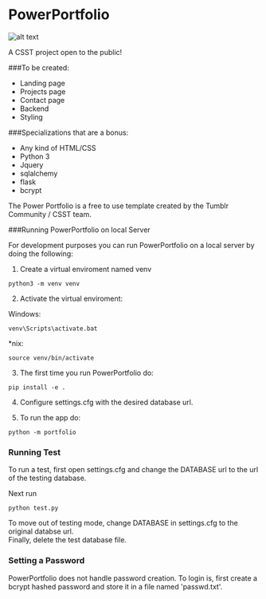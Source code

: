 # PowerPortfolio
![alt text][logo]

[logo]: https://img.shields.io/badge/License-MIT-yellow.svg "Logo Title Text 2"
A CSST project open to the public!

###To be created:
- Landing page
- Projects page
- Contact page
- Backend
- Styling

###Specializations that are a bonus:
- Any kind of HTML/CSS
- Python 3
- Jquery
- sqlalchemy
- flask
- bcrypt

The Power Portfolio is a free to use template created by the Tumblr Community / CSST team.

###Running PowerPortfolio on local Server

For development purposes you can run PowerPortfolio on a local server by doing the following:

 1. Create a virtual enviroment named venv
 
 ```
 python3 -m venv venv
 ```
 2. Activate the virtual enviroment:
 
 Windows:
 ```
 venv\Scripts\activate.bat
 ```
 
 \*nix:
 ```
 source venv/bin/activate
 ```
 3. The first time you run PowerPortfolio do:
 
 ```
 pip install -e .
 ```
 4. Configure settings.cfg with the desired database url.
 
 
 5. To run the app do:
 
 ```
 python -m portfolio
 ```

### Running Test
To run a test, first open settings.cfg 
and change the DATABASE url to the url of the testing database. 

Next run
```
python test.py
```

To move out of testing mode, change DATABASE in settings.cfg to the original databse url.  
Finally, delete the test database file. 

### Setting a Password
PowerPortfolio does not handle password creation. To login is, first create a bcrypt hashed password and
store it in a file named 'passwd.txt'. 
